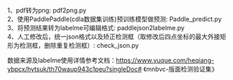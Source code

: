 1、pdf转为png: pdf2png.py  
2、使用PaddlePaddle(cdla数据集训练)预训练模型做预测: Paddle_predict.py  
3、将预测结果转为labelme可编辑格式: paddlejson2labelme.py  
4、人工修改后，统一json格式以及矫正检测框（取修改后四点坐标的最大外接矩形为检测框，删除重复检测框）: check_json.py  

数据来源及labelme使用详情参考文档：https://www.yuque.com/heqiang-ybpcx/hytsuk/th70waup943c1peu?singleDoc# 《mnbvc-版面检测验证集》

